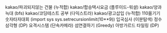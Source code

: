 kakao/파괴되지않는 건물 (누적합)
kakao/합승택시요금 (플루이드-워셜)
kakao/양과늑대 (bfs)
kakao/코딩테스트 공부 (다익스트라)
kakao/광고삽입 (누적합)
110옮기기
숫자타자대회 (import sys sys.setrecursionlimit(10**9))
입국심사 (이분탐색)
정수삼각형 (DP)
요격시스템 (단속카메라)
섬연결하기 (Greedy)
아방가르드 타일링 (DP)